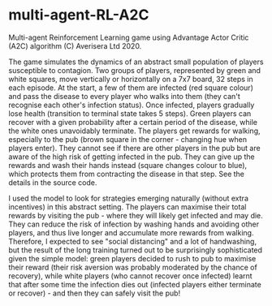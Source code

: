 # multi-agent-RL-A2C
Multi-agent Reinforcement Learning game using Advantage Actor Critic (A2C) algorithm   (C) Averisera Ltd 2020.

The game simulates the dynamics of an abstract small population of players susceptible to contagion. Two groups of players, represented by green and white squares, move vertically or horizontally on a 7x7 board, 32 steps in each episode. At the start, a few of them are infected (red square colour) and pass the disease to every player who walks into them (they can't recognise each other's infection status). Once infected, players gradually lose health (transition to terminal state takes 5 steps). Green players can recover with a given probability after a certain period of the disease, while the white ones unavoidably terminate. The players get rewards for walking, especially to the pub (brown square in the corner - changing hue when players enter). They cannot see if there are other players in the pub but are aware of the high risk of getting infected in the pub. They can give up the rewards and wash their hands instead (square changes colour to blue), which protects them from contracting the disease in that step. See the details in the source code.

I used the model to look for strategies emerging naturally (without extra incentives) in this abstract setting. The players can maximise their total rewards by visiting the pub - where they will likely get infected and may die. They can reduce the risk of infection by washing hands and avoiding other players, and thus live longer and accumulate more rewards from walking. Therefore, I expected to see "social distancing" and a lot of handwashing, but the result of the long training turned out to be surprisingly sophisticated given the simple model: green players decided to rush to pub to maximise their reward (their risk aversion was probably moderated by the chance of recovery), while white players (who cannot recover once infected) learnt that after some time the infection dies out (infected players either terminate or recover) - and then they can safely visit the pub!

